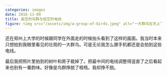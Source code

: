 ```yaml
---
categories: images
date: 2016-11-09
title: 高空的鸟群与低空的电线
figure: <img src="/assets/img/a-group-of-birds.jpeg" alt="一大群鸟在天上飞，照片里还有直的电线。">
---
```


还在郑州上大学的时候跟同学在外面走的时候抬头看到了这样的画面。我当时本来只想拍到我眼里看见的壮观的一大群鸟。可是无论我怎么挪手机都还是会拍到这些电线。

最后我把照片里拍到的树叶和房子裁掉了。把最中间的电线调整得竖直了之后看起来也别有一番韵味。好像是鸟群挣脱了桎梏。我却挣不脱。